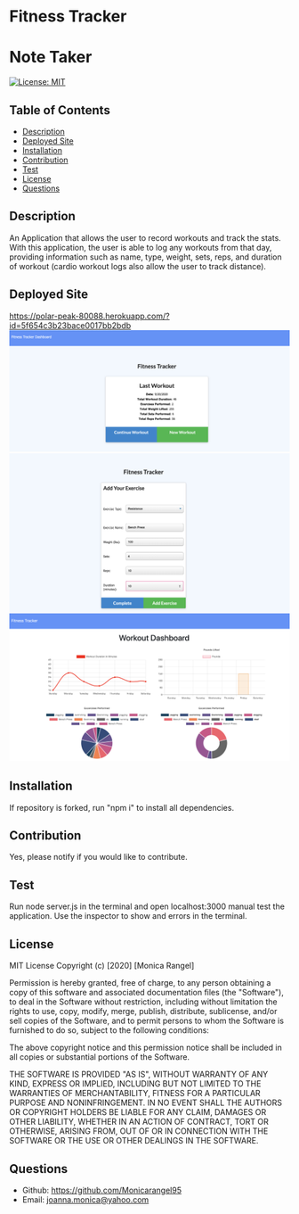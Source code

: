 # Fitness Tracker
# Note Taker
  [![License: MIT](https://img.shields.io/badge/License-MIT-yellow.svg)](https://opensource.org/licenses/MIT)
## Table of Contents
- [Description](#description)
- [Deployed Site](#DeployedSite)
- [Installation](#installation)
- [Contribution](#contribution)
- [Test](#test)
- [License](#license)
- [Questions](#questions)
  
## Description
 An Application that allows the user to record workouts and track the stats. With this application, the user is able to log any workouts from that day, providing information such as name, type, weight, sets, reps, and duration of workout (cardio workout logs also allow the user to track distance).

<!-- Link to video below: -->
## Deployed Site
https://polar-peak-80088.herokuapp.com/?id=5f654c3b23bace0017bb2bdb 
![Home](public/images/home.png)  
![Workout](public/images/workout.png)  
![Charts](public/images/workout-dashboard.png)
## Installation
If repository is forked, run "npm i" to install all dependencies.
## Contribution
Yes, please notify if you would like to 
contribute. 
## Test
Run node server.js in the terminal and open 
localhost:3000 manual test the application. Use 
the inspector to show and errors in the 
terminal.
## License
MIT License
Copyright (c) [2020] [Monica Rangel]
  
Permission is hereby granted, free of charge, 
to any person obtaining a copy
of this software and associated documentation 
files (the "Software"), to deal
in the Software without restriction, including 
without limitation the rights
to use, copy, modify, merge, publish, 
distribute, sublicense, and/or sell
copies of the Software, and to permit persons 
to whom the Software is
furnished to do so, subject to the following 
conditions:
  
The above copyright notice and this permission 
notice shall be included in all
copies or substantial portions of the Software.
  
THE SOFTWARE IS PROVIDED "AS IS", WITHOUT 
WARRANTY OF ANY KIND, EXPRESS OR
IMPLIED, INCLUDING BUT NOT LIMITED TO THE 
WARRANTIES OF MERCHANTABILITY,
FITNESS FOR A PARTICULAR PURPOSE AND 
NONINFRINGEMENT. IN NO EVENT SHALL THE
AUTHORS OR COPYRIGHT HOLDERS BE LIABLE FOR ANY 
CLAIM, DAMAGES OR OTHER
LIABILITY, WHETHER IN AN ACTION OF CONTRACT, 
TORT OR OTHERWISE, ARISING FROM,
OUT OF OR IN CONNECTION WITH THE SOFTWARE OR 
THE USE OR OTHER DEALINGS IN THE
SOFTWARE.
## Questions
- Github: https://github.com/Monicarangel95
- Email: joanna.monica@yahoo.com
  
